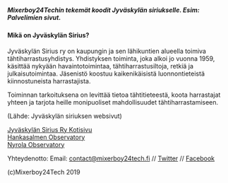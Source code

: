 ##### Mixerboy24Techin tekemät koodit Jyväskylän siriukselle. Esim: Palvelimien sivut. 

#### Mikä on Jyväskylän Sirius?
 Jyväskylän Sirius ry on kaupungin ja sen lähikuntien alueella toimiva tähtiharrastusyhdistys. Yhdistyksen toiminta, joka alkoi jo vuonna 1959, käsittää nykyään havaintotoimintaa, tähtiharrastusiltoja, retkiä ja julkaisutoimintaa. Jäsenistö koostuu kaikenikäisistä luonnontieteistä kiinnostuneista harrastajista.

Toiminnan tarkoituksena on levittää tietoa tähtitieteestä, koota harrastajat yhteen ja tarjota heille monipuoliset mahdollisuudet tähtiharrastamiseen.

(Lähde: Jyväskylän siriuksen websivut)

[Jyväskylän Sirius Ry Kotisivu](http://www.jklsirius.fi)   
[Hankasalmen  Observatory](http://murtoinen.jklsirius.fi)  
[Nyrola Observatory](http://nyrola.jklsirius.fi)


Yhteydenotto: Email: contact@mixerboy24tech.fi // [Twitter](https://www.twitter.com/Mixerboy24Tech) // [Facebook](https://www.facebook.com/Mixerboy24Tech/)

(c)Mixerboy24Tech 2019
